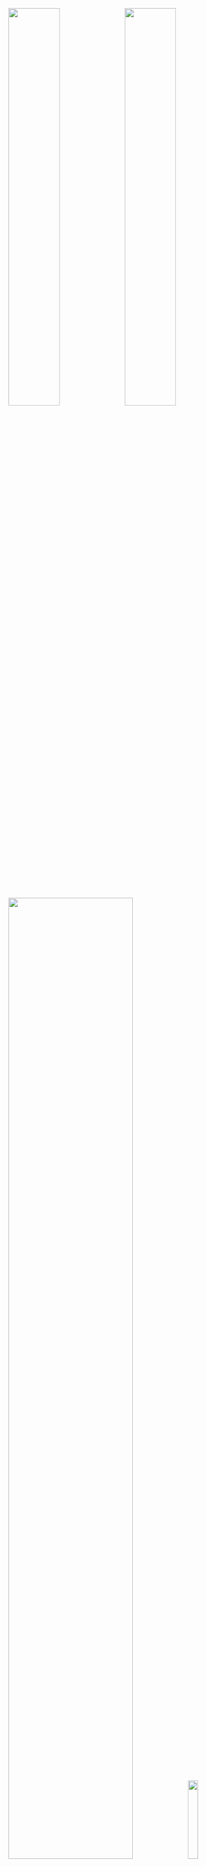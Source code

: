 
<img src="https://github.com/user-attachments/assets/ad8619a0-3305-4e46-bb65-dec1d8336821" width=45%/> <img src="https://github.com/user-attachments/assets/580dae35-9bcc-49d9-b49c-a5859e86cf2b" width=45%/> 

<img src="https://github.com/user-attachments/assets/d4fd66e6-004f-4093-a8d8-b36d0dd0cf46" width=70%/> <img src="https://github.com/user-attachments/assets/fdedf567-3a64-456d-8142-639f826af085" width=20%/>
